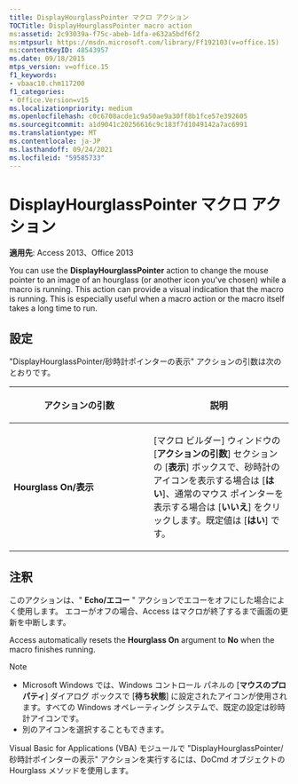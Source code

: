 ```yaml
---
title: DisplayHourglassPointer マクロ アクション
TOCTitle: DisplayHourglassPointer macro action
ms:assetid: 2c93039a-f75c-abeb-1dfa-e632a5bdf6f2
ms:mtpsurl: https://msdn.microsoft.com/library/Ff192103(v=office.15)
ms:contentKeyID: 48543957
ms.date: 09/18/2015
mtps_version: v=office.15
f1_keywords:
- vbaac10.chm117200
f1_categories:
- Office.Version=v15
ms.localizationpriority: medium
ms.openlocfilehash: c0c6708acde1c9a50ae9a30ff8b1fce57e392605
ms.sourcegitcommit: a1d9041c20256616c9c183f7d1049142a7ac6991
ms.translationtype: MT
ms.contentlocale: ja-JP
ms.lasthandoff: 09/24/2021
ms.locfileid: "59585733"
---
```

# <a name="displayhourglasspointer-macro-action"></a>DisplayHourglassPointer マクロ アクション


**適用先**: Access 2013、Office 2013

You can use the **DisplayHourglassPointer** action to change the mouse pointer to an image of an hourglass (or another icon you've chosen) while a macro is running. This action can provide a visual indication that the macro is running. This is especially useful when a macro action or the macro itself takes a long time to run.

## <a name="setting"></a>設定

"DisplayHourglassPointer/砂時計ポインターの表示" アクションの引数は次のとおりです。

<table>
<colgroup>
<col style="width: 50%" />
<col style="width: 50%" />
</colgroup>
<thead>
<tr class="header">
<th><p>アクションの引数</p></th>
<th><p>説明</p></th>
</tr>
</thead>
<tbody>
<tr class="odd">
<td><p><strong>Hourglass On/表示</strong></p></td>
<td><p>[マクロ ビルダー] ウィンドウの [<strong>アクションの引数</strong>] セクションの [<strong>表示</strong>] ボックスで、砂時計のアイコンを表示する場合は [<strong>はい</strong>]、通常のマウス ポインターを表示する場合は [<strong>いいえ</strong>] をクリックします。既定値は [<strong>はい</strong>] です。</p></td>
</tr>
</tbody>
</table>


## <a name="remarks"></a>注釈

このアクションは、" **Echo/エコー** " アクションでエコーをオフにした場合によく使用します。 エコーがオフの場合、Access はマクロが終了するまで画面の更新を中断します。

Access automatically resets the **Hourglass On** argument to **No** when the macro finishes running.

> [!NOTE]
> - Microsoft Windows では、Windows コントロール パネルの [**マウスのプロパティ**] ダイアログ ボックスで [**待ち状態**] に設定されたアイコンが使用されます。すべての Windows オペレーティング システムで、既定の設定は砂時計アイコンです。
> - 別のアイコンを選択することもできます。

Visual Basic for Applications (VBA) モジュールで "DisplayHourglassPointer/砂時計ポインターの表示" アクションを実行するには、DoCmd オブジェクトの Hourglass メソッドを使用します。

